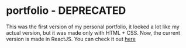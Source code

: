 # portfolio - DEPRECATED
This was the first version of my personal portfolio, it looked a lot like my actual version, but it was made only with HTML + CSS. Now, the current version is made in ReactJS. You can check it out [here](https://github.com/jfuenmayor96/jfuenmayor96.github.io)
